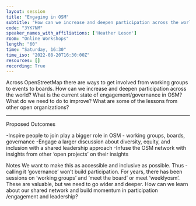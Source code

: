```yaml
---
layout: session
title: "Engaging in OSM"
subtitle: "How can we increase and deepen participation across the world?"
code: "3YK7NM"
speaker_names_with_affiliations: ['Heather Leson']
room: "Online Workshops"
length: "60"
time: "Saturday, 16:30"
time_iso: "2022-08-20T16:30:00Z"
resources: []
recording: True
---
```


Across OpenStreetMap there are ways to get involved from working groups to events to boards. How can we increase and deepen participation across the world? What is the current state of engagement/governance in OSM? What do we need to do to improve? What are some of the lessons from other open organizations?

<hr>

Proposed Outcomes
 
-Inspire people to join play a bigger role in OSM - working groups, boards, governance
-Engage a larger discussion about diversity, equity, and inclusion with a shared leadership approach 
-Infuse the OSM network with insights from other ‘open projects’ on their insights
 
Notes
We want to make this as accessible and inclusive as possible. Thus - calling it ‘governance’ won’t build participation. For years, there has been sessions on ‘working groups’ and ‘meet the board’ or meet ‘weeklyosm’. These are valuable, but we need to go wider and deeper. 
How can we learn about our shared network and build momentum in participation /engagement and leadership?

